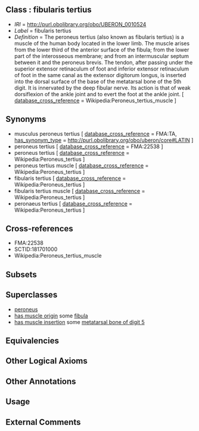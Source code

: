 
## Class : fibularis tertius

 * *IRI* = http://purl.obolibrary.org/obo/UBERON_0010524
 * *Label* = fibularis tertius
 * *Definition* = The peroneus tertius (also known as fibularis tertius) is a muscle of the human body located in the lower limb. The muscle arises from the lower third of the anterior surface of the fibula; from the lower part of the interosseous membrane; and from an intermuscular septum between it and the peroneus brevis. The tendon, after passing under the superior extensor retinaculum of foot and inferior extensor retinaculum of foot in the same canal as the extensor digitorum longus, is inserted into the dorsal surface of the base of the metatarsal bone of the 5th digit. It is innervated by the deep fibular nerve. Its action is that of weak dorsiflexion of the ankle joint and to evert the foot at the ankle joint. [ [database_cross_reference](../../ef/oboInOwl#hasDbXref.md) = Wikipedia:Peroneus_tertius_muscle ]

## Synonyms

 * musculus peroneus tertius [ [database_cross_reference](../../ef/oboInOwl#hasDbXref.md) = FMA:TA, [has_synonym_type](../../pe/oboInOwl#hasSynonymType.md) = http://purl.obolibrary.org/obo/uberon/core#LATIN ]
 * peroneus tertius [ [database_cross_reference](../../ef/oboInOwl#hasDbXref.md) = FMA:22538 ]
 * peroneus tertius [ [database_cross_reference](../../ef/oboInOwl#hasDbXref.md) = Wikipedia:Peroneus_tertius ]
 * peroneus tertius muscle [ [database_cross_reference](../../ef/oboInOwl#hasDbXref.md) = Wikipedia:Peroneus_tertius ]
 * fibularis tertius [ [database_cross_reference](../../ef/oboInOwl#hasDbXref.md) = Wikipedia:Peroneus_tertius ]
 * fibularis tertius muscle [ [database_cross_reference](../../ef/oboInOwl#hasDbXref.md) = Wikipedia:Peroneus_tertius ]
 * peronaeus tertius [ [database_cross_reference](../../ef/oboInOwl#hasDbXref.md) = Wikipedia:Peroneus_tertius ]

## Cross-references

 * FMA:22538
 * SCTID:181701000
 * Wikipedia:Peroneus_tertius_muscle

## Subsets


## Superclasses

 * [peroneus](../../UBERON/32/UBERON_0009132.md)
 * [has muscle origin](../../RO/72/RO_0002372.md) some [fibula](../../UBERON/46/UBERON_0001446.md)
 * [has muscle insertion](../../RO/73/RO_0002373.md) some [metatarsal bone of digit 5](../../UBERON/54/UBERON_0003654.md)

## Equivalencies


## Other Logical Axioms


## Other Annotations


## Usage


## External Comments


